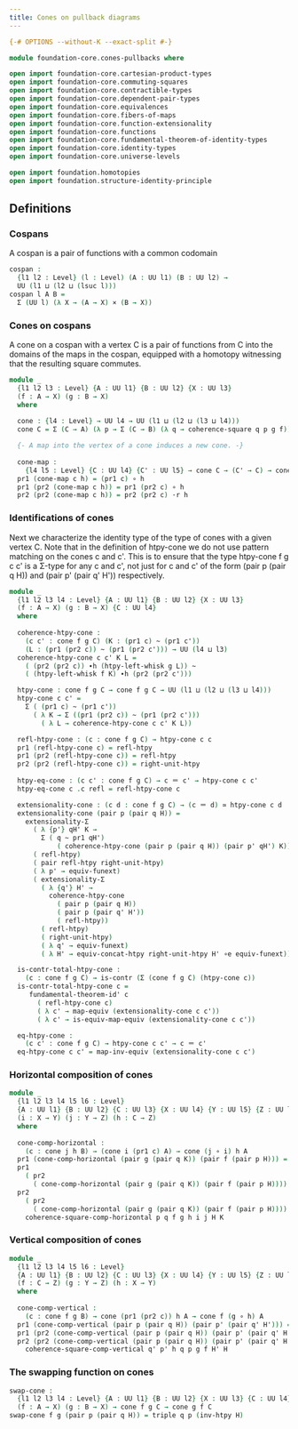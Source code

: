 ```yaml
---
title: Cones on pullback diagrams
---
```


```agda
{-# OPTIONS --without-K --exact-split #-}

module foundation-core.cones-pullbacks where

open import foundation-core.cartesian-product-types
open import foundation-core.commuting-squares
open import foundation-core.contractible-types
open import foundation-core.dependent-pair-types
open import foundation-core.equivalences
open import foundation-core.fibers-of-maps
open import foundation-core.function-extensionality
open import foundation-core.functions
open import foundation-core.fundamental-theorem-of-identity-types
open import foundation-core.identity-types
open import foundation-core.universe-levels

open import foundation.homotopies
open import foundation.structure-identity-principle
```

## Definitions

### Cospans

A cospan is a pair of functions with a common codomain

```agda
cospan :
  {l1 l2 : Level} (l : Level) (A : UU l1) (B : UU l2) →
  UU (l1 ⊔ (l2 ⊔ (lsuc l)))
cospan l A B =
  Σ (UU l) (λ X → (A → X) × (B → X))
```

### Cones on cospans

A cone on a cospan with a vertex C is a pair of functions from C into the domains of the maps in the cospan, equipped with a homotopy witnessing that the resulting square commutes.

```agda
module _
  {l1 l2 l3 : Level} {A : UU l1} {B : UU l2} {X : UU l3}
  (f : A → X) (g : B → X)
  where
   
  cone : {l4 : Level} → UU l4 → UU (l1 ⊔ (l2 ⊔ (l3 ⊔ l4)))
  cone C = Σ (C → A) (λ p → Σ (C → B) (λ q → coherence-square q p g f))

  {- A map into the vertex of a cone induces a new cone. -}
  
  cone-map :
    {l4 l5 : Level} {C : UU l4} {C' : UU l5} → cone C → (C' → C) → cone C'
  pr1 (cone-map c h) = (pr1 c) ∘ h
  pr1 (pr2 (cone-map c h)) = pr1 (pr2 c) ∘ h
  pr2 (pr2 (cone-map c h)) = pr2 (pr2 c) ·r h
```

### Identifications of cones

Next we characterize the identity type of the type of cones with a given vertex C. Note that in the definition of htpy-cone we do not use pattern matching on the cones c and c'. This is to ensure that the type htpy-cone f g c c' is a Σ-type for any c and c', not just for c and c' of the form (pair p (pair q H)) and (pair p' (pair q' H')) respectively.

```agda
module _
  {l1 l2 l3 l4 : Level} {A : UU l1} {B : UU l2} {X : UU l3}
  (f : A → X) (g : B → X) {C : UU l4}
  where
  
  coherence-htpy-cone :
    (c c' : cone f g C) (K : (pr1 c) ~ (pr1 c'))
    (L : (pr1 (pr2 c)) ~ (pr1 (pr2 c'))) → UU (l4 ⊔ l3)
  coherence-htpy-cone c c' K L =
    ( (pr2 (pr2 c)) ∙h (htpy-left-whisk g L)) ~
    ( (htpy-left-whisk f K) ∙h (pr2 (pr2 c')))

  htpy-cone : cone f g C → cone f g C → UU (l1 ⊔ (l2 ⊔ (l3 ⊔ l4)))
  htpy-cone c c' =
    Σ ( (pr1 c) ~ (pr1 c'))
      ( λ K → Σ ((pr1 (pr2 c)) ~ (pr1 (pr2 c')))
        ( λ L → coherence-htpy-cone c c' K L))

  refl-htpy-cone : (c : cone f g C) → htpy-cone c c
  pr1 (refl-htpy-cone c) = refl-htpy
  pr1 (pr2 (refl-htpy-cone c)) = refl-htpy
  pr2 (pr2 (refl-htpy-cone c)) = right-unit-htpy
      
  htpy-eq-cone : (c c' : cone f g C) → c ＝ c' → htpy-cone c c'
  htpy-eq-cone c .c refl = refl-htpy-cone c

  extensionality-cone : (c d : cone f g C) → (c ＝ d) ≃ htpy-cone c d
  extensionality-cone (pair p (pair q H)) =
    extensionality-Σ
      ( λ {p'} qH' K →
        Σ ( q ~ pr1 qH')
            ( coherence-htpy-cone (pair p (pair q H)) (pair p' qH') K))
      ( refl-htpy)
      ( pair refl-htpy right-unit-htpy)
      ( λ p' → equiv-funext)
      ( extensionality-Σ
        ( λ {q'} H' →
          coherence-htpy-cone
            ( pair p (pair q H))
            ( pair p (pair q' H'))
            ( refl-htpy))
        ( refl-htpy)
        ( right-unit-htpy)
        ( λ q' → equiv-funext)
        ( λ H' → equiv-concat-htpy right-unit-htpy H' ∘e equiv-funext))

  is-contr-total-htpy-cone :
    (c : cone f g C) → is-contr (Σ (cone f g C) (htpy-cone c))
  is-contr-total-htpy-cone c =
     fundamental-theorem-id' c
       ( refl-htpy-cone c)
       ( λ c' → map-equiv (extensionality-cone c c'))
       ( λ c' → is-equiv-map-equiv (extensionality-cone c c'))

  eq-htpy-cone :
    (c c' : cone f g C) → htpy-cone c c' → c ＝ c'
  eq-htpy-cone c c' = map-inv-equiv (extensionality-cone c c')
```

### Horizontal composition of cones

```agda
module _
  {l1 l2 l3 l4 l5 l6 : Level}
  {A : UU l1} {B : UU l2} {C : UU l3} {X : UU l4} {Y : UU l5} {Z : UU l6}
  (i : X → Y) (j : Y → Z) (h : C → Z)
  where
  
  cone-comp-horizontal :
    (c : cone j h B) → (cone i (pr1 c) A) → cone (j ∘ i) h A
  pr1 (cone-comp-horizontal (pair g (pair q K)) (pair f (pair p H))) = f
  pr1
    ( pr2
      ( cone-comp-horizontal (pair g (pair q K)) (pair f (pair p H)))) = q ∘ p
  pr2
    ( pr2
      ( cone-comp-horizontal (pair g (pair q K)) (pair f (pair p H)))) =
    coherence-square-comp-horizontal p q f g h i j H K
```

### Vertical composition of cones

```agda
module _
  {l1 l2 l3 l4 l5 l6 : Level}
  {A : UU l1} {B : UU l2} {C : UU l3} {X : UU l4} {Y : UU l5} {Z : UU l6}
  (f : C → Z) (g : Y → Z) (h : X → Y)
  where
  
  cone-comp-vertical :
    (c : cone f g B) → cone (pr1 (pr2 c)) h A → cone f (g ∘ h) A
  pr1 (cone-comp-vertical (pair p (pair q H)) (pair p' (pair q' H'))) = p ∘ p'
  pr1 (pr2 (cone-comp-vertical (pair p (pair q H)) (pair p' (pair q' H')))) = q'
  pr2 (pr2 (cone-comp-vertical (pair p (pair q H)) (pair p' (pair q' H')))) =
    coherence-square-comp-vertical q' p' h q p g f H' H
```

### The swapping function on cones

```agda
swap-cone :
  {l1 l2 l3 l4 : Level} {A : UU l1} {B : UU l2} {X : UU l3} {C : UU l4}
  (f : A → X) (g : B → X) → cone f g C → cone g f C
swap-cone f g (pair p (pair q H)) = triple q p (inv-htpy H)
```
